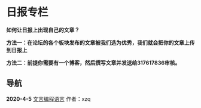 # 日报专栏

**如何让日报上出现自己的文章？**

**方法一：在论坛的各个板块发布的文章被我们选为优秀，我们就会把你的文章上传到日报上**

**方法二：前提你需要有一个博客，然后撰写文章并发送给317617836审核。**

## 导航

**2020-4-5**     [文言编程语言](http://blog.hsdstudents.site/2020/03/12/wenyan-lang编程语言/)     作者：xzq

